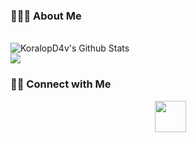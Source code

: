 <h3> 👨🏻‍💻 About Me </h3>


<br>

<img align="center" src="https://github-readme-stats.vercel.app/api?username=KoralopD4v&include_all_commits=true&count_private=true&show_icons=true&line_height=20&title_color=7A7ADB&icon_color=2234AE&text_color=D3D3D3&bg_color=0,000000,130F40" alt="KoralopD4v's Github Stats">

</br>

<img align="center" src="alignhttps://github-readme-stats.vercel.app/api/top-langs/?username=KoralopD4v&layout=compact&text_color=daf7dc&bg_color=151515">


<h3> 🤝🏻 Connect with Me </h3>

<p align="center">
&nbsp; <a href="https://twitter.com/koralop3" target="_blank" rel="noopener noreferrer"><img src="https://img.icons8.com/plasticine/100/000000/twitter.png" width="50" /></a>   
